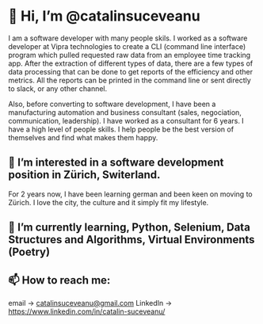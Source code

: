 # 👋 Hi, I’m @catalinsuceveanu

I am a software developer with many people skils. I worked as a software developer at Vipra technologies to create a CLI (command line interface) program which pulled requested raw data from an employee time tracking app. After the extraction of different types of data, there are a few types of data processing that can be done to get reports of the efficiency and other metrics. All the reports can be printed in the command line or sent directly to slack, or any other channel.

Also, before converting to software development, I have been a manufacturing automation and business consultant (sales, negociation, communication, leadership). I have worked as a consultant for 6 years.
I have a high level of people skills. I help people be the best version of themselves and find what makes them happy.

## 👀 I’m interested in a software development position in Zürich, Switerland.

For 2 years now, I have been learning german and been keen on moving to Zürich. I love the city, the culture and it simply fit my lifestyle.

## 🌱 I’m currently learning, Python, Selenium, Data Structures and Algorithms, Virtual Environments (Poetry)

## 📫 How to reach me: 
email -> catalinsuceveanu@gmail.com
LinkedIn -> https://www.linkedin.com/in/catalin-suceveanu/

<!---
catalinsuceveanu/catalinsuceveanu is a ✨ special ✨ repository because its `README.md` (this file) appears on your GitHub profile.
You can click the Preview link to take a look at your changes.
--->
